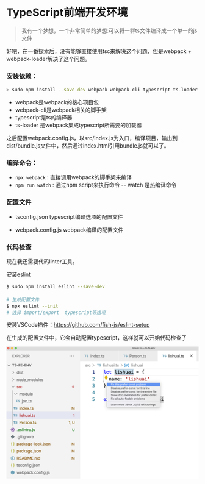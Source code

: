 # TypeScript前端开发环境
> 我有一个梦想，一个非常简单的梦想:可以将一群ts文件编译成一个单一的js文件

好吧，在一番探索后，没有能够直接使用tsc来解决这个问题，但是webpack + webpack-loader解决了这个问题。

### 安装依赖：
``` sh
> sudo npm install --save-dev webpack webpack-cli typescript ts-loader
```
- webpack是webpack的核心项目包
- webpack-cli是webpack相关的脚手架
- typescript是ts的编译器
- ts-loader 是webpack集成typescript所需要的加载器

之后配置webpack.config.js，以src/index.js为入口，编译项目，输出到dist/bundle.js文件中，然后通过index.html引用bundle.js就可以了。

### 编译命令：
- `npx webpack` : 直接调用webpack的脚手架来编译
- `npm run watch` : 通过npm script来执行命令
  -- watch 是热编译命令

### 配置文件
- tsconfig.json
  typescript编译选项的配置文件

- webpack.config.js
  webpack编译的配置文件

### 代码检查
现在我还需要代码linter工具。

安装eslint
```sh
$ sudo npm install eslint --save-dev

# 生成配置文件
$ npx eslint --init
# 选择 import/export  typescript等选项
```

安装VSCode插件：https://github.com/fish-js/eslint-setup

在生成的配置文件中，它会自动配置typescript，这样就可以开始代码检查了

![](./vscode.png)